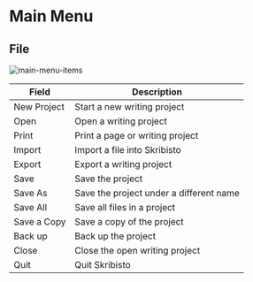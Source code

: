 # Main Menu
## File
![main-menu-items](https://github.com/john89521/john89521.github.io/assets/13544800/4556c6a1-7b0c-4e8a-81b1-e6b691d6c6e5)

| Field    | Description |
|----------| ----------- |
| New Project     | Start a new writing project        |
| Open     | Open a writing project        |
| Print     | Print a page or writing project        |
| Import     | Import a file into Skribisto        |
| Export     | Export a writing project        |
| Save     | Save the project        |
| Save As     | Save the project under a different name        |
| Save All     | Save all files in a project        |
| Save a Copy     | Save a copy of the project        |
| Back up     | Back up the project        |
| Close      | Close the open writing project        |
| Quit     | Quit Skribisto        |
